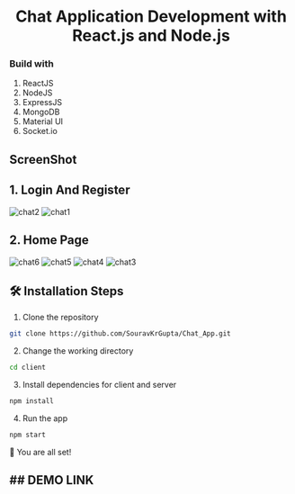 <h1 align="center">
  Chat Application Development with React.js and Node.js

</h1>

### Build with
1. ReactJS
2. NodeJS
3. ExpressJS
4. MongoDB
5. Material UI
6. Socket.io
## ScreenShot
 ## 1. Login And Register
 ![chat2](https://github.com/SouravKrGupta/Chat_App/assets/89971045/b81720c3-c5a7-4e6b-8191-fb911e45145c)
![chat1](https://github.com/SouravKrGupta/Chat_App/assets/89971045/8a4cfdd6-1854-43f6-b36f-7129f36928b1)
## 2. Home Page 
![chat6](https://github.com/SouravKrGupta/Chat_App/assets/89971045/afbae086-1ce0-4a3a-8aa7-879aa6abf4c6)
![chat5](https://github.com/SouravKrGupta/Chat_App/assets/89971045/8718dfdf-8105-4962-928b-f29d8fff95a4)
![chat4](https://github.com/SouravKrGupta/Chat_App/assets/89971045/cd6bfa56-3053-46c5-96f2-25c73d8e4e75)
![chat3](https://github.com/SouravKrGupta/Chat_App/assets/89971045/abc9380e-b9e2-4b90-90ca-1db686c30a28)
## 🛠️ Installation Steps

1. Clone the repository

```bash
git clone https://github.com/SouravKrGupta/Chat_App.git
```

2. Change the working directory

```bash
cd client 
```

3. Install dependencies for client and server

```bash
npm install
```

4. Run the app

```bash
npm start
```

🌟 You are all set!
## ## DEMO LINK 
